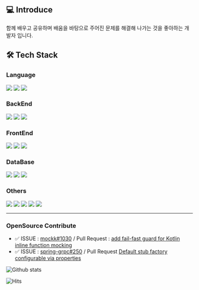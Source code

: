 ## 💻 Introduce

함께 배우고 공유하며 배움을 바탕으로 주어진 문제를 해결해 나가는 것을 좋아하는 개발자 입니다.

## 🛠 Tech Stack

### Language
<img src="https://img.shields.io/badge/JAVA-007396?style=for-the-badge&logo=java&logoColor=white"> <img src="https://img.shields.io/badge/javascript-F7DF1E?style=for-the-badge&logo=javascript&logoColor=black"> <img src="https://img.shields.io/badge/kotlin-%237F52FF.svg?style=for-the-badge&logo=kotlin&logoColor=white"> 

### BackEnd
<img src="https://img.shields.io/badge/Spring-6DB33F?style=for-the-badge&logo=Spring&logoColor=white"> <img src="https://img.shields.io/badge/springboot-6DB33F?style=for-the-badge&logo=springboot&logoColor=white"> 
<img src="https://img.shields.io/badge/-node.js-339933?style=for-the-badge&logo=node.js&logoColor=fff">


### FrontEnd
<img src="https://img.shields.io/badge/html-E34F26?style=for-the-badge&logo=html5&logoColor=white"> <img src="https://img.shields.io/badge/css-1572B6?style=for-the-badge&logo=css3&logoColor=white">
<img src="https://img.shields.io/badge/jquery-0769AD?style=for-the-badge&logo=jquery&logoColor=white"> 

### DataBase
<img src="https://img.shields.io/badge/mysql-4479A1?style=for-the-badge&logo=mysql&logoColor=white"> <img src="https://img.shields.io/badge/mariaDB-003545?style=for-the-badge&logo=mariaDB&logoColor=white"> <img src="https://img.shields.io/badge/Oracle-F80000?style=for-the-badge&logo=oracle&logoColor=white">

### Others

<img src="https://img.shields.io/badge/github-181717?style=for-the-badge&logo=github&logoColor=white"> <img src="https://img.shields.io/badge/linux-FCC624?style=for-the-badge&logo=linux&logoColor=black"> <img src="https://img.shields.io/badge/apache tomcat-F8DC75?style=for-the-badge&logo=apachetomcat&logoColor=white"> <img src="https://img.shields.io/badge/gradle-02303A?style=for-the-badge&logo=gradle&logoColor=white"> <img src="https://img.shields.io/badge/jenkins-D24939?style=for-the-badge&logo=Jenkins&logoColor=white">


---
### OpenSource Contribute
- ✅ ISSUE : [mockk#1030](https://github.com/mockk/mockk/issues/1030) / Pull Request : [add fail-fast guard for Kotlin inline function mocking](https://github.com/mockk/mockk/pull/1421)
- ✅ ISSUE : [spring-grpc#250](https://github.com/spring-projects/spring-grpc/issues/250) / Pull Request [Default stub factory configurable via properties ](https://github.com/spring-projects/spring-grpc/pull/252)


![Github stats](https://github-readme-stats.vercel.app/api?username=ch200203&show_icons=true&theme=default)

![Hits](https://hit-s.kro.kr/api/count/badge?url=https://github.com/ch200203&color=4caf50&r=v1)
